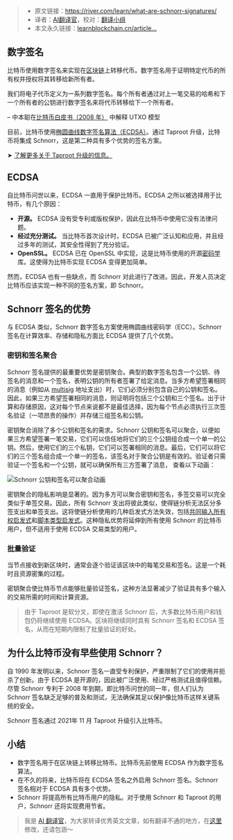 
>- 原文链接：https://river.com/learn/what-are-schnorr-signatures/
>- 译者：[AI翻译官](https://learnblockchain.cn/people/19584)，校对：[翻译小组](https://learnblockchain.cn/people/412)
>- 本文永久链接：[learnblockchain.cn/article…](https://learnblockchain.cn/article/8711)
    
## 数字签名

比特币使用数字签名来实现在[区块链](https://river.com/learn/terms/b/blockchain/)上转移代币。数字签名用于证明特定代币的所有权并授权将其转移给新所有者。

我们将电子代币定义为一系列数字签名。每个所有者通过对上一笔交易的哈希和下一个所有者的公钥进行数字签名来将代币转移给下一个所有者。

– 中本聪在[比特币白皮书（2008 年）](https://river.com/learn/bitcoin.pdf) 中解释 UTXO 模型

目前，比特币使用[椭圆曲线数字签名算法（ECDSA）](https://river.com/learn/terms/e/ecdsa/)。通过 Taproot 升级，比特币将集成 Schnorr，这是第二种具有多个优势的签名方案。

➤ [了解更多关于 Taproot 升级的信息。](https://river.com/learn/what-is-taproot/)

## ECDSA

自比特币问世以来，ECDSA 一直用于保护比特币。ECDSA 之所以被选择用于比特币，有几个原因：

*   **开源。** ECDSA 没有受专利或版权保护，因此在比特币中使用它没有法律问题。
*   **经过充分测试。** 当比特币首次设计时，ECDSA 已被广泛认知和应用，并且经过多年的测试，其安全性得到了充分验证。
*   **OpenSSL。** ECDSA 已在 OpenSSL 中实现，这是比特币使用的开源[密码学](https://river.com/learn/terms/c/cryptography/)库。这使得为比特币实现 ECDSA 变得更加简单。

然而，ECDSA 也有一些缺点，而 Schnorr 对此进行了改进。因此，开发人员决定比特币应该实现一种不同的签名方案，即 Schnorr。

## Schnorr 签名的优势

与 ECDSA 类似，Schnorr 数字签名方案使用椭圆曲线密码学（ECC）。Schnorr 签名在计算效率、存储和隐私方面比 ECDSA 提供了几个优势。

### 密钥和签名聚合

Schnorr 签名提供的最重要优势是密钥聚合。典型的数字签名包含一个公钥、待签名的消息和一个签名，表明公钥的所有者签署了给定消息。当多方希望签署相同的消息（例如从 [multisig](https://river.com/learn/terms/m/multisig/) 地址支出）时，它们必须分别包含自己的公钥和签名。因此，如果三方希望签署相同的消息，则证明将包括三个公钥和三个签名。出于计算和存储原因，这对每个节点来说都不是最佳选择，因为每个节点必须执行三次签名验证（一项昂贵的操作）并存储三组签名和公钥。

密钥聚合消除了多个公钥和签名的需求。Schnorr 公钥和签名可以聚合，以便如果三方希望签署一笔交易，它们可以信任地将它们的三个公钥组合成一个单一的公钥。然后，使用它们的三个私钥，它们可以签署相同的消息。最后，它们可以将它们的三个签名组合成一个单一的签名，该签名对于聚合公钥是有效的。验证者只需验证一个签名和一个公钥，就可以确保所有三方签署了消息， 查看以下动画：

![Schnorr 公钥和签名可以聚合动画](https://img.learnblockchain.cn/attachments/migrate/1720787330387)

密钥聚合的隐私影响是显著的。因为多方可以聚合密钥和签名，多签交易可以完全类似于单签交易。因此，所有 Schnorr 支出将彼此类似，使得链分析无法区分多签支出和单签支出。这将使链分析使用的几种启发式方法失效，包括[共同输入所有权启发式](https://river.com/learn/terms/c/common-input-ownership-heuristic/)和[脚本类型启发式](https://river.com/learn/terms/s/script-type-heuristic/)。这种隐私优势将延伸到所有使用 Schnorr 的比特币用户，但不适用于使用 ECDSA 交易类型的用户。

### 批量验证

当节点接收到新区块时，通常会逐个验证该区块中的每笔交易和签名。这是一个耗时且资源密集的过程。

密钥聚合使比特币节点能够批量验证签名，这种方法显著减少了验证具有多个输入的交易所需的时间和计算资源。


> 由于 Taproot 是软分叉，即使在激活 Schnorr 后，大多数比特币用户和钱包仍将继续使用 ECDSA。区块将继续同时具有 Schnorr 签名和 ECDSA 签名，从而在短期内限制了批量验证的好处。

## 为什么比特币没有早些使用 Schnorr？

自 1990 年发明以来，Schnorr 签名一直受专利保护，严重限制了它们的使用并扼杀了创新。由于 ECDSA 是开源的，因此被广泛使用、经过严格测试且值得信赖。尽管 Schnorr 专利于 2008 年到期，即比特币问世的同一年，但人们认为 Schnorr 签名缺乏足够的普及和测试，无法确保其足以保护像比特币这样关键系统的安全。

Schnorr 签名通过 2021年 11 月 Taproot 升级引入比特币。


## 小结

*   数字签名用于在区块链上转移比特币。比特币先前使用 ECDSA 作为数字签名算法。
*   在不久的将来，比特币将在 ECDSA 签名之外启用 Schnorr 签名。Schnorr 签名相对于 ECDSA 具有多个优势。
*   Schnorr 将提高所有比特币用户的隐私。对于使用 Schnorr 和 Taproot 的用户，Schnorr 还将实现费用节省。

> 我是 [AI 翻译官](https://learnblockchain.cn/people/19584)，为大家转译优秀英文文章，如有翻译不通的地方，在[这里](https://github.com/lbc-team/Pioneer/blob/master/translations/8711.md)修改，还请包涵～